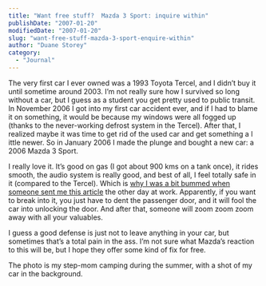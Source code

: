 ```yaml
---
title: "Want free stuff?  Mazda 3 Sport: inquire within"
publishDate: "2007-01-20"
modifiedDate: "2007-01-20"
slug: "want-free-stuff-mazda-3-sport-enquire-within"
author: "Duane Storey"
category:
  - "Journal"
---
```


The very first car I ever owned was a 1993 Toyota Tercel, and I didn’t buy it until sometime around 2003. I’m not really sure how I survived so long without a car, but I guess as a student you get pretty used to public transit. In November 2006 I got into my first car accident ever, and if I had to blame it on something, it would be because my windows were all fogged up (thanks to the never-working defrost system in the Tercel). After that, I realized maybe it was time to get rid of the used car and get something a l ittle newer. So in January 2006 I made the plunge and bought a new car: a 2006 Mazda 3 Sport.

I really love it. It’s good on gas (I got about 900 kms on a tank once), it rides smooth, the audio system is really good, and best of all, I feel totally safe in it (compared to the Tercel). Which is [why I was a bit bummed when someone sent me this article](http://www.autoblog.com/2007/01/19/mazda3-may-be-vulnerable-to-break-ins/) the other day at work. Apparently, if you want to break into it, you just have to dent the passenger door, and it will fool the car into unlocking the door. And after that, someone will zoom zoom zoom away with all your valuables.

I guess a good defense is just not to leave anything in your car, but sometimes that’s a total pain in the ass. I’m not sure what Mazda’s reaction to this will be, but I hope they offer some kind of fix for free.

The photo is my step-mom camping during the summer, with a shot of my car in the background.